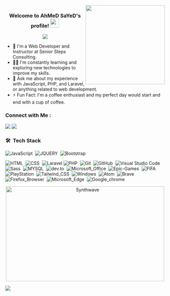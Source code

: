 
<img width="250" align="right" src="https://media.giphy.com/media/l0He4nkyI5cMhXzvW/giphy.gif">

<h3 align="center">
  Welcome to AhMeD SaYeD's profile!
  <img src="https://media.giphy.com/media/hvRJCLFzcasrR4ia7z/giphy.gif" width="28">
</h3>

<!-- Typing SVG by DenverCoder1 - https://github.com/DenverCoder1/readme-typing-svg -->
<p align="center">
  <a href="https://github.com/DenverCoder1/readme-typing-svg"><img src="https://readme-typing-svg.herokuapp.com/?lines=Full-stack%20web%20developer;Always%20learning%20new%20things&font=Fira%20Code&center=true&width=440&height=45&color=f75c7e&vCenter=true&size=22"></a>
</p> 

- 🏢 I'm a Web Developer and Instructor at Senior Steps Consulting.
- 👨‍💻 I'm constantly learning and exploring new technologies to improve my skills.
- 💬 Ask me about my experience with JavaScript, PHP, and Laravel, or anything related to web development.
- ⚡ Fun Fact: I'm a coffee enthusiast and my perfect day would start and end with a cup of coffee.


### Connect with Me :

<a href="https://www.linkedin.com/in/ahmed-sayed-0a7483170" target="_blank"><img src="https://img.shields.io/badge/-Ahmed%20Sayed-0077B5?style=for-the-badge&logo=Linkedin&logoColor=white"/></a>
<a href="https://www.facebook.com/po0o0op" target="_blank"><img src="https://img.shields.io/badge/-Ahmed%20Sayed-0077B5?style=for-the-badge&logo=Facebook&logoColor=white"/></a>
### 🛠 &nbsp;Tech Stack
![JavaScript](https://img.shields.io/badge/-JavaScript-05122A?style=flat&logo=javascript)&nbsp;
![JQUERY](https://img.shields.io/badge/-JQUERY-05122A?style=flat&logo=JQUERY)&nbsp;
![Bootstrap](https://img.shields.io/badge/-Bootstrap-05122A?style=flat&logo=bootstrap&logoColor=563D7C)&nbsp;

![HTML](https://img.shields.io/badge/-HTML-05122A?style=flat&logo=HTML5)&nbsp;
![CSS](https://img.shields.io/badge/-CSS-05122A?style=flat&logo=CSS3&logoColor=1572B6)&nbsp;
![Laravel](https://img.shields.io/badge/-Laravel-05122A?style=flat&logo=laravel)
![PHP](https://img.shields.io/badge/-PHP-05122A?style=flat&logo=php)&nbsp;
![Git](https://img.shields.io/badge/-Git-05122A?style=flat&logo=git)&nbsp;
![GitHub](https://img.shields.io/badge/-GitHub-05122A?style=flat&logo=github)&nbsp;
![Visual Studio Code](https://img.shields.io/badge/-Visual%20Studio%20Code-05122A?style=flat&logo=visual-studio-code&logoColor=007ACC)&nbsp;
![Sass](https://img.shields.io/badge/-Sass-05122A?style=flat&logo=sass)&nbsp;
![MYSQL](https://img.shields.io/badge/-MYSQL-05122A?style=flat&logo=MYSQL)&nbsp;
![dev.to](https://img.shields.io/badge/dev.to-0A0A0A?style=for-the-badge&logo=devdotto&logoColor=white)&nbsp;
![Microsoft_Office](https://img.shields.io/badge/Microsoft_Office-D83B01?style=for-the-badge&logo=microsoft-office&logoColor=white)&nbsp;
![Epic-Games](https://img.shields.io/badge/Epic%20Games-313131?style=for-the-badge&logo=Epic%20Games&logoColor=white)&nbsp;
![FIFA](https://img.shields.io/badge/FIFA-B7312F?style=for-the-badge&logo=fifa&logoColor=white)&nbsp;
![PlayStation](https://img.shields.io/badge/PlayStation-003791?style=for-the-badge&logo=playstation&logoColor=white)&nbsp;
![Tailwind_CSS](https://img.shields.io/badge/Tailwind_CSS-38B2AC?style=for-the-badge&logo=tailwind-css&logoColor=white)&nbsp;
![Windows](https://img.shields.io/badge/Windows-0078D6?style=for-the-badge&logo=windows&logoColor=white)&nbsp;
![Atom](https://img.shields.io/badge/Atom-66595C?style=for-the-badge&logo=Atom&logoColor=white)&nbsp;
![Brave](https://img.shields.io/badge/Brave-FF1B2D?style=for-the-badge&logo=Brave&logoColor=white)&nbsp;
![Firefox_Browser](https://img.shields.io/badge/Firefox_Browser-FF7139?style=for-the-badge&logo=Firefox-Browser&logoColor=white)&nbsp;
![Microsoft_Edge](https://img.shields.io/badge/Microsoft_Edge-0078D7?style=for-the-badge&logo=Microsoft-edge&logoColor=white)&nbsp;
![Google_chrome](https://img.shields.io/badge/Google_chrome-4285F4?style=for-the-badge&logo=Google-chrome&logoColor=white)&nbsp;



<p align="center"><img src="https://thumbs.gfycat.com/GoodnaturedFondGaur-size_restricted.gif" alt="Synthwave" height="300" width="500"></p>


<a href="https://komarev.com/ghpvc/?username=yousefdergham&style=for-the-badge">
    <img src="https://komarev.com/ghpvc/?username=yousefdergham&style=for-the-badge">
</a>
